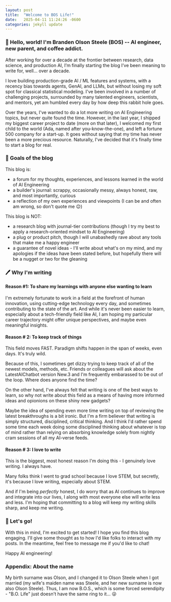 ```yaml
---
layout: post
title:  "Welcome to BOS Life!"
date:   2025-04-11 11:24:26 -0600
categories: jekyll update
---
```


### 👋 Hello, world! I'm Branden Olson Steele (BOS) -- AI engineer, new parent, and coffee addict.
After working for over a decade at the frontier between research, data science, and production AI, I’m finally starting the blog I’ve been meaning to write for, well... over a decade.

I love building production-grade AI / ML features and systems, with a recency bias towards agents, GenAI, and LLMs, but without losing my soft spot for classical statistical modeling.
I've been involved in a number of challenging projects, surrounded by many talented engineers, scientists, and mentors, yet am humbled every day by how deep this rabbit hole goes.

Over the years, I've wanted to do a lot more writing on AI Engineering topics, but never quite found the time.
However, in the last year, I shipped my biggest career project to date (more on that later), I welcomed my first child to the world (Ada, named after you-know-the-one), and left a fortune 500 company for a start-up.
It goes without saying that my time has never been a more precious resource.
Naturally, I've decided that it's finally time to start a blog for real.


### 🥅 Goals of the blog

This blog is:
* a forum for my thoughts, experiences, and lessons learned in the world of AI Engineering
* a builder's journal: scrappy, occasionally messy, always honest, raw, and most importantly, curious
* a reflection of my own experiences and viewpoints (I can be and often am wrong, so don't quote me 😉)

This blog is NOT:
* a research blog with journal-tier contributions (though I try my best to apply a research-oriented mindset to AI Engineering)
* a plug or product pitch, though I will unabashedly rave about any tools that make me a happy engineer
* a guarantee of novel ideas - I'll write about what's on my mind, and my apologies if the ideas have been stated before, but hopefully there will be a nugget or two for the gleaning

### 🖊️ Why I'm writing

#### Reason \#1: To share my learnings with anyone else wanting to learn

I'm extremely fortunate to work in a field at the forefront of human innovation, using cutting-edge technology every day, and sometimes contributing to the state of the art.
And while it's never been easier to learn, especially about a tech-friendly field like AI, I am hoping my particular career trajectory might offer unique perspectives, and maybe even meaningful insights.



#### Reason \# 2: To keep track of things

This field moves FAST.
Paradigm shifts happen in the span of weeks, even days.
It's truly wild.

Because of this, I sometimes get dizzy trying to keep track of all of the newest models, methods, etc.
Friends or colleagues will ask about the LatestAIChatbot version New.3 and I'm frequently embarassed to be out of the loop.
Where does anyone find the time?

On the other hand, I've always felt that writing is one of the best ways to learn, so why not write about this field as a means of having more informed ideas and opionions on these shiny new gadgets?

Maybe the idea of spending even more time writing on top of reviewing the latest breakthroughs is a bit ironic.
But I'm a firm believer that writing is simply structured, disciplined, critical thinking.
And I think I'd rather spend some time each week doing some disciplined thinking about whatever is top of mind rather than relying on absorbing knowledge solely from nightly cram sessions of all my AI-verse feeds.



#### Reason \# 3: I love to write

This is the biggest, most honest reason I'm doing this - I genuinely love writing.
I always have.

Many folks think I went to grad school because I love STEM, but secretly, it's because I love writing, especially about STEM.

And if I'm being _perfectly_ honest, I do worry that as AI continues to improve and integrate into our lives, I along with most everyone else will write less and less.
I'm hoping that committing to a blog will keep my writing skills sharp, and keep me writing.


### 🚀 Let's go!

With this in mind, I'm excited to get started!
I hope you find this blog engaging.
I'll give some thought as to how I'd like folks to interact with my posts.
In the meantime, feel free to message me if you'd like to chat!

Happy AI engineering!


### Appendix: About the name

My birth surname was Olson, and I changed it to Olson Steele when I got married (my wife's maiden name was Steele, and her new surname is now also Olson Steele).
Thus, I am now B.O.S., which is some forced serendipity - "B.O. Life" just doesn't have the same ring to it... 😜



[jekyll-docs]: https://jekyllrb.com/docs/home
[jekyll-gh]:   https://github.com/jekyll/jekyll
[jekyll-talk]: https://talk.jekyllrb.com/

